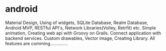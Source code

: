 # android
Material Design, Using of widgets, SQLite Database, Realm Database, Android MVP, RESTful API's, Network Libraries(Volley, Retrfit) etc.
Simple animation, Creating web api with Groovy on Grails. Connect application with backend services. 
Custom drawables, Vector image, Creating Library. 
All features are comming..............
